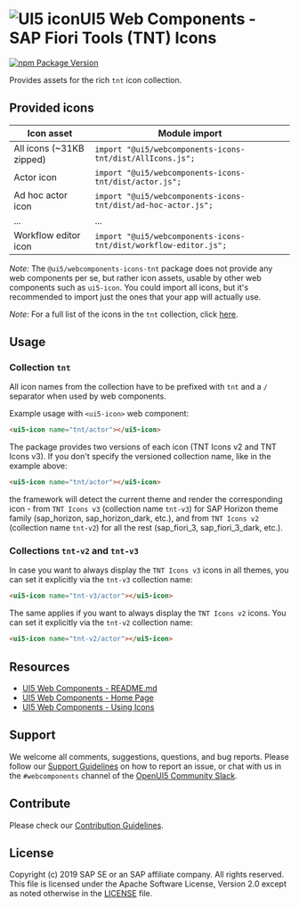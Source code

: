 # ![UI5 icon](https://raw.githubusercontent.com/UI5/webcomponents/main/docs/images/UI5_logo_water.png)UI5 Web Components - SAP Fiori Tools (TNT) Icons

[![npm Package Version](https://badge.fury.io/js/%40ui5%2Fwebcomponents.svg)](https://www.npmjs.com/package/@ui5/webcomponents)

Provides assets for the rich `tnt` icon collection.

## Provided icons

| Icon asset               | Module import                                                    |
|--------------------------|------------------------------------------------------------------|
| All icons (~31KB zipped) | `import "@ui5/webcomponents-icons-tnt/dist/AllIcons.js";`        |
| Actor icon               | `import "@ui5/webcomponents-icons-tnt/dist/actor.js";`           |
| Ad hoc actor icon        | `import "@ui5/webcomponents-icons-tnt/dist/ad-hoc-actor.js";`    |
| ...                      | ...                                                              |
| Workflow editor icon     | `import "@ui5/webcomponents-icons-tnt/dist/workflow-editor.js";` |

*Note:* The `@ui5/webcomponents-icons-tnt` package does not provide any web components per se, but rather icon assets,
usable by other web components such as `ui5-icon`. You could import all icons, but it's recommended to import
just the ones that your app will actually use.

*Note:* For a full list of the icons in the `tnt` collection, click [here](https://sdk.openui5.org/test-resources/sap/m/demokit/iconExplorer/webapp/index.html#/overview/SAP-icons-TNT).

## Usage
### Collection `tnt` 
All icon names from the collection have to be prefixed with `tnt` and a `/` separator when used by web components.

Example usage with `<ui5-icon>` web component:

```html
<ui5-icon name="tnt/actor"></ui5-icon>
```

The package provides two versions of each icon (TNT Icons v2 and TNT Icons v3).
If you don't specify the versioned collection name, like in the example above:

```html
<ui5-icon name="tnt/actor"></ui5-icon>
```

the framework will detect the current theme and render the corresponding icon - from `TNT Icons v3` (collection name `tnt-v3`) for SAP Horizon theme family  (sap_horizon, sap_horizon_dark, etc.), and from `TNT Icons v2` (collection name `tnt-v2`) for all the rest (sap_fiori_3, sap_fiori_3_dark, etc.).

### Collections `tnt-v2` and `tnt-v3 `

In case you want to always display the `TNT Icons v3` icons in all themes, you can set it explicitly via the `tnt-v3` collection name:

```html
<ui5-icon name="tnt-v3/actor"></ui5-icon>
```

The same applies if you want to always display the `TNT Icons v2` icons. You can set it explicitly via the `tnt-v2` collection name:
```html
<ui5-icon name="tnt-v2/actor"></ui5-icon>
```

## Resources
- [UI5 Web Components - README.md](https://github.com/UI5/webcomponents/blob/main/README.md)
- [UI5 Web Components - Home Page](https://sap.github.io/ui5-webcomponents)
- [UI5 Web Components - Using Icons](https://sap.github.io/ui5-webcomponents/docs/getting-started/using-icons/)

## Support
We welcome all comments, suggestions, questions, and bug reports. Please follow our [Support Guidelines](https://github.com/UI5/webcomponents/blob/main/SUPPORT.md#-content) on how to report an issue, or chat with us in the `#webcomponents` channel of the [OpenUI5 Community Slack](https://ui5-slack-invite.cfapps.eu10.hana.ondemand.com/).

## Contribute
Please check our [Contribution Guidelines](https://github.com/UI5/webcomponents/blob/main/docs/6-contributing/02-conventions-and-guidelines.md).

## License
Copyright (c) 2019 SAP SE or an SAP affiliate company. All rights reserved.
This file is licensed under the Apache Software License, Version 2.0 except as noted otherwise in the [LICENSE](https://github.com/UI5/webcomponents/blob/main/LICENSE.txt) file.
